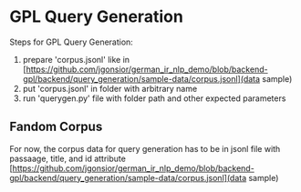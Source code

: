 # GPL Query Generation

Steps for GPL Query Generation:

1. prepare 'corpus.jsonl' like in [https://github.com/jgonsior/german_ir_nlp_demo/blob/backend-gpl/backend/query_generation/sample-data/corpus.jsonl](data sample)
2. put 'corpus.jsonl' in folder with arbitrary name
3. run 'querygen.py' file with folder path and other expected parameters  


## Fandom Corpus

For now, the corpus data for query generation has to be in jsonl file with passaage, title, and id attribute [https://github.com/jgonsior/german_ir_nlp_demo/blob/backend-gpl/backend/query_generation/sample-data/corpus.jsonl](data sample)